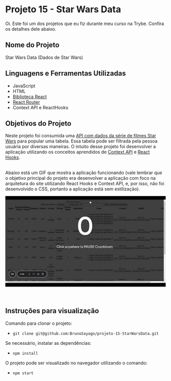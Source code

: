 # Projeto 15 - Star Wars Data

Oi. Este foi um dos projetos que eu fiz durante meu curso na Trybe. Confira os detalhes dele abaixo.




## Nome do Projeto
Star Wars Data (Dados de Star Wars)

## Linguagens e Ferramentas Utilizadas

 - JavaScript
 - HTML
 - [Biblioteca React](https://pt-br.reactjs.org/)
 - [React Router](https://reactrouter.com/en/main)
 - Context API e ReactHooks


## Objetivos do Projeto
Neste projeto foi consumida uma [API com dados da série de filmes Star Wars](https://swapi.dev/api/planets) para popular uma tabela. Essa tabela pode ser filtrada pela pessoa usuária por diversas maneiras. O intuito desse projeto foi desenvolver a aplicação utilizando os conceitos aprendidos de [Context API](https://reactjs.org/docs/context.html) e [React Hooks](https://reactjs.org/docs/hooks-intro.html). 

<br/>
Abaixo está um GIF que mostra a aplicação funcionando (vale lembrar que o objetivo principal do projeto era desenvolver a aplicação com foco na arquitetura do site utilizando React Hooks e Context API, e, por isso, não foi desenvolvido o CSS, portanto a aplicação está sem estilização).
<br/>

![Screenshot](screenshotStar.gif)

<br/>


## Instruções para visualização
Comando para clonar o projeto:
 - `git clone git@github.com:BrunoSayago/projeto-15-StarWarsData.git`
 
Se necessário, instalar as dependências:
 - `npm install`
  
O projeto pode ser visualizado no navegador utilizando o comando:
- `npm start`
